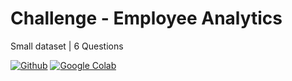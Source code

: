 # Challenge - Employee Analytics

Small dataset | 6 Questions

[![Github](https://img.shields.io/badge/GitHub-100000?style=for-the-badge&logo=github&logoColor=white)](https://github.com/sparsh-ai/recohut/tree/main/01-foundations/language/sql/lab-employee/main.ipynb)
[![Google Colab](https://img.shields.io/static/v1?style=for-the-badge&message=Google+Colab&color=222222&logo=Google+Colab&logoColor=F9AB00&label=)](https://colab.research.google.com/github/sparsh-ai/recohut/blob/main/tree/main/01-foundations/language/sql/lab-employee/main.ipynb)